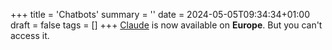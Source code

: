 +++
title = 'Chatbots'
summary = ''
date = 2024-05-05T09:34:34+01:00
draft = false
tags = []
+++
[Claude](https://claude.ai/) is now available on **Europe**. But you can't access it.
